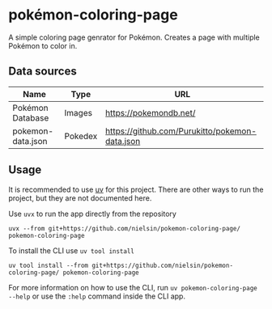 # pokémon-coloring-page
A simple coloring page genrator for Pokémon. Creates a page with multiple Pokémon to color in.

## Data sources
| Name | Type | URL |
|---|---|---|
| Pokémon Database | Images | https://pokemondb.net/ |
| pokemon-data.json | Pokedex | https://github.com/Purukitto/pokemon-data.json |

## Usage
It is recommended to use [uv](https://docs.astral.sh/uv/) for this project. There are other ways to run the project, but they are not documented here.

Use `uvx` to run the app directly from the repository

    uvx --from git+https://github.com/nielsin/pokemon-coloring-page/ pokemon-coloring-page

To install the CLI use `uv tool install`

    uv tool install --from git+https://github.com/nielsin/pokemon-coloring-page/ pokemon-coloring-page

For more information on how to use the CLI, run `uv pokemon-coloring-page --help` or use the `:help` command inside the CLI app.
